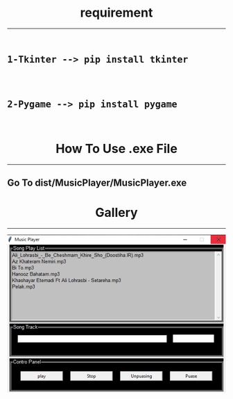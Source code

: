 <h1 align="center">requirement</h1>
<hr>
<pre>
    <h2>1-Tkinter --> pip install tkinter</h2>
    <h2>2-Pygame --> pip install pygame</h2>
</pre>
<h1 align="center">How To Use .exe File</h1>
<hr>
<h2>Go To dist/MusicPlayer/MusicPlayer.exe</h2> 
<h1 align="center">Gallery</h1>
<hr>
<P align="center"><img  src="img.PNG" alt=""></P>
